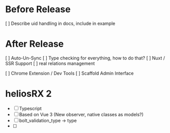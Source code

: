 # Before Release

[ ] Describe uid handling in docs, include in example

# After Release

[ ] Auto-Un-Sync
[ ] Type checking for everything, how to do that?
[ ] Nuxt / SSR Support
[ ] real relations management

[ ] Chrome Extension / Dev Tools
[ ] Scaffold Admin Interface


# heliosRX 2

- [ ] Typescript
- [ ] Based on Vue 3 (New observer, native classes as models?)
- [ ] bolt_validation_type -> type
- [ ]